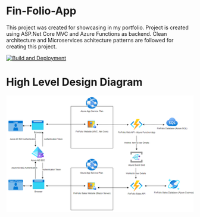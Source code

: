 # Fin-Folio-App

This project was created for showcasing in my portfolio. Project is created using ASP.Net Core MVC and Azure Functions as backend. Clean architecture and Microservices achitecture patterns are followed for creating this project.

[![Build and Deployment](https://github.com/vishnudassoman/Fin-Folio-App/actions/workflows/master_finfolio.yml/badge.svg)](https://github.com/vishnudassoman/Fin-Folio-App/actions/workflows/master_finfolio.yml)

# High Level Design Diagram

![HLD - FinFolio App](./HLD-FinFolioApp.png)

